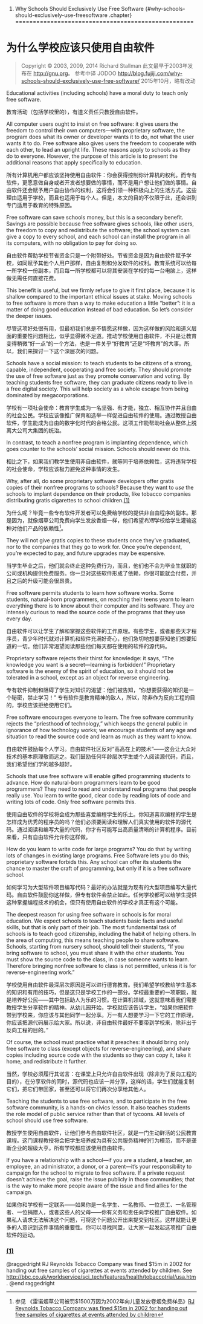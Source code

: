 1. Why Schools Should Exclusively Use Free Software {#why-schools-should-exclusively-use-freesoftware .chapter}
===================================================

为什么学校应该只使用自由软件
=============

> Copyright © 2003, 2009, 2014 Richard Stallman 此文最早于2003年发布在 <http://gnu.org>。 参考中译 JODOO <http://blog.fujiji.com/why-schools-should-exclusively-use-free-software/> 2015年10月，略有改动

Educational activities (including schools) have a moral duty to teach
only free software.

教育活动（包括学校里的），有道义责任只教授自由软件。

All computer users ought to insist on free software: it gives users the
freedom to control their own computers—with proprietary software, the
program does what its owner or developer wants it to do, not what the
user wants it to do. Free software also gives users the freedom to
cooperate with each other, to lead an upright life. These reasons apply
to schools as they do to everyone. However, the purpose of this article
is to present the additional reasons that apply specifically to
education.

所有计算机用户都应该坚持使用自由软件：你会获得控制你计算机的权利。而专有软件，更愿意做自身或者开发者想要做的事情，而不是用户想让他们做的事情。自由软件还会赋予用户自由协作的权利，这将会引领一种积极向上的生活方式。这些理由适用于学校，而且也适用于每个人。但是，本文的目的不仅限于此，还会讲到专门适用于教育的特殊原因。

Free software can save schools money, but this is a secondary benefit.
Savings are possible because free software gives schools, like other
users, the freedom to copy and redistribute the software; the school
system can give a copy to every school, and each school can install the
program in all its computers, with no obligation to pay for doing so.

自由软件帮助学校节省资金只是一个附带好处。节省资金是因为自由软件赋予学校，如同赋予其他个人用户那样，自由复制和分发软件的权利。教育系统可以给每一所学校一份副本，而且每一所学校都可以将其安装在学校的每一台电脑上，这样做无需任何直接花费。

This benefit is useful, but we firmly refuse to give it first place,
because it is shallow compared to the important ethical issues at stake.
Moving schools to free software is more than a way to make education a
little “better”: it is a matter of doing good education instead of bad
education. So let’s consider the deeper issues.

尽管这项好处很有用，但最初我们总是不情愿这样做，因为这样做的风险和道义层面的重要性问题相比，似乎显得微不足道。推动学校使用自由软件，不只是让教育变得稍微“好一点”的一个方法，也是一件关乎“好教育”还是“坏教育”的大事。所以，我们来探讨一下这个深层次的问题。

Schools have a social mission: to teach students to be citizens of a
strong, capable, independent, cooperating and free society. They should
promote the use of free software just as they promote conservation and
voting. By teaching students free software, they can graduate citizens
ready to live in a free digital society. This will help society as a
whole escape from being dominated by megacorporations.

学校有一项社会使命：教育学生成为一名坚强、有才能，独立、相互协作并且自由的社会公民。学校应该像推广保育和选举一样促进自由软件的使用。通过教授自由软件，学生能成为自由的数字化时代的合格公民。这项工作能帮助社会从整体上脱离大公司大集团的统治。

In contrast, to teach a nonfree program is implanting dependence, which
goes counter to the schools’ social mission. Schools should never do
this.

相比之下，如果我们教学生使用非自由软件，就等同于培养依赖性，这将违背学校的社会使命，学校应该极力避免这种事情的发生。

Why, after all, do some proprietary software developers offer gratis
copies of their nonfree programs to schools? Because they want to *use*
the schools to implant dependence on their products, like tobacco
companies distributing gratis cigarettes to school
children.[(1)](#FOOT1)

为什么呢？毕竟一些专有软件开发者可以免费给学校的提供非自由程序的副本。那是因为，就像烟草公司免费向学生发放香烟一样，他们希望*利用*学校给学生灌输这种对他们产品的依赖性[^1]。

They will not give gratis copies to
these students once they’ve graduated, nor to the companies that they go
to work for. Once you’re dependent, you’re expected to pay, and future
upgrades may be expensive.

当学生毕业之后，他们就会终止这种免费行为，而且，他们也不会为毕业生就职的公司或机构提供免费服务。你一旦对这些软件形成了依赖，你很可能就会付费，并且之后的升级可能会很昂贵。

Free software permits students to learn how software works. Some
students, natural-born programmers, on reaching their teens yearn to
learn everything there is to know about their computer and its software.
They are intensely curious to read the source code of the programs that
they use every day.

自由软件可以让学生了解和掌握这些软件的工作原理。有些学生，或者那些天才程序员，青少年时代就对计算机和软件充满好奇心，他们急切地想要获知他们想要知道的一切。他们非常渴望阅读那些他们每天都在使用的软件的源代码。

Proprietary software rejects their thirst for knowledge: it says, “The
knowledge you want is a secret—learning is forbidden!” Proprietary
software is the enemy of the spirit of education, so it should not be
tolerated in a school, except as an object for reverse engineering.

专有软件抑制和阻碍了学生对知识的渴望：他们被告知，“你想要获得的知识是一个秘密，禁止学习！” 专有软件是教育精神的敌人，所以，除非作为反向工程的目的，学校应该拒绝使用它们。

Free software encourages everyone to learn. The free software community
rejects the “priesthood of technology,” which keeps the general public
in ignorance of how technology works; we encourage students of any age
and situation to read the source code and learn as much as they want to
know.

自由软件鼓励每个人学习。自由软件社区反对“高高在上的技术”——这会让大众对技术的基本原理敬而远之。我们鼓励任何年龄层次学生或个人阅读源代码，而且，我们希望他们学的越多越好。

Schools that use free software will enable gifted programming students
to advance. How do natural-born programmers learn to be good
programmers? They need to read and understand real programs that people
really use. You learn to write good, clear code by reading lots of code
and writing lots of code. Only free software permits this.

使用自由软件的学校将会成为那些喜爱编程学生的乐土。你知道喜欢编程的学生是怎样成为优秀的程序员的吗？他们必须要阅读和理解人们真实使用的软件的源代码。通过阅读和编写大量的代码，你才有可能写出高质量清晰的计算机程序。目前来看，只有自由软件允许你这样做。

How do you learn to write code for large programs? You do that by
writing lots of changes in existing large programs. Free Software lets
you do this; proprietary software forbids this. Any school can offer its
students the chance to master the craft of programming, but only if it
is a free software school.

如何学习为大型软件项目编写代码？最好的办法就是为现有的大型项目编写大量代码。自由软件鼓励你这样做，但专有软件会禁止如此。任何学校都可以给学生提供这种掌握编程技术的机会，但只有使用自由软件的学校才真正有这个可能。

The deepest reason for using free software in schools is for moral
education. We expect schools to teach students basic facts and useful
skills, but that is only part of their job. The most fundamental task of
schools is to teach good citizenship, including the habit of helping
others. In the area of computing, this means teaching people to share
software. Schools, starting from nursery school, should tell their
students, “If you bring software to school, you must share it with the
other students. You must show the source code to the class, in case
someone wants to learn. Therefore bringing nonfree software to class is
not permitted, unless it is for reverse-engineering work.”

学校使用自由软件最深层次原因是可以进行德育教育。我们希望学校教给学生基本的知识和有用的技巧，但是这只是学校工作的一部分。学校最重要的一项职能，就是培养好公民——其中包括助人为乐的习惯。在计算机领域，这就意味着我们需要教授学生分享软件的精神。从幼儿园开始，学校就应该告诉学生，“如果你把软件带到学校来，你应该与其他同学一起分享。万一有人想要学习一下它的工作原理，你应该把源代码展示给大家。所以说，非自由软件最好不要带到学校来，除非出于反向工程的目的。”

Of course, the school must practice what it preaches: it should bring
only free software to class (except objects for reverse-engineering),
and share copies including source code with the students so they can
copy it, take it home, and redistribute it further.

当然，学校必须履行其诺言：在课堂上只允许自由软件出现（除非为了反向工程的目的），在分享软件的同时，源代码也应该一并分享，这样的话，学生们就能复制它们，把它们带回家，甚至还可以将它们再次分享给其他人。

Teaching the students to use free software, and to participate in the
free software community, is a hands-on civics lesson. It also teaches
students the role model of public service rather than that of tycoons.
All levels of school should use free software.

教授学生使用自由软件，让他们参与自由软件社区，就是一门生动鲜活的公民教育课程。这门课程教授将会把学生培养成为具有公共服务精神的行为模范，而不是垄断企业的超级大亨。所有学校都应该使用自由软件。

If you have a relationship with a school—if you are a student, a
teacher, an employee, an administrator, a donor, or a parent—it’s
your responsibility to campaign for the school to migrate to free
software. If a private request doesn’t achieve the goal, raise the issue
publicly in those communities; that is the way to make more people aware
of the issue and find allies for the campaign.

如果你和学校有一定联系——如果你是一名学生、一名教师、一位员工、一名管理者、一位捐赠人，或者这些人的父母——你有义务和责任向学校推广自由软件。如果私人请求无法解决这个问题，可将这个问题公开出来提交到社区。这样就能让更多的人意识到这件事情的重要性。你可以寻找同盟，让大家一起发起这项推广自由软件的运动。

### [(1)](#DOCF1)

@raggedright RJ Reynolds Tobacco Company was fined \$15m in 2002 for
handing out free samples of cigarettes at events attended by children.
See
<http://bbc.co.uk/worldservice/sci_tech/features/health/tobaccotrial/usa.htm>.
@end raggedright

[^1]: 参见 《雷诺烟草公司被罚$1500万因为2002年向儿童发放卷烟免费样品》[RJ Reynolds Tobacco Company was fined \$15m in 2002 for handing out free samples of cigarettes at events attended by children](http://bbc.co.uk/worldservice/sci_tech/features/health/tobaccotrial/usa.htm)

